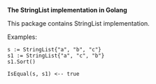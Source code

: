 **The StringList implementation in Golang**

This package contains StringList implementation. 

Examples:

```
s := StringList{"a", "b", "c"}
s1 := StringList{"a", "c", "b"}
s1.Sort()

IsEqual(s, s1) <-- true

```
